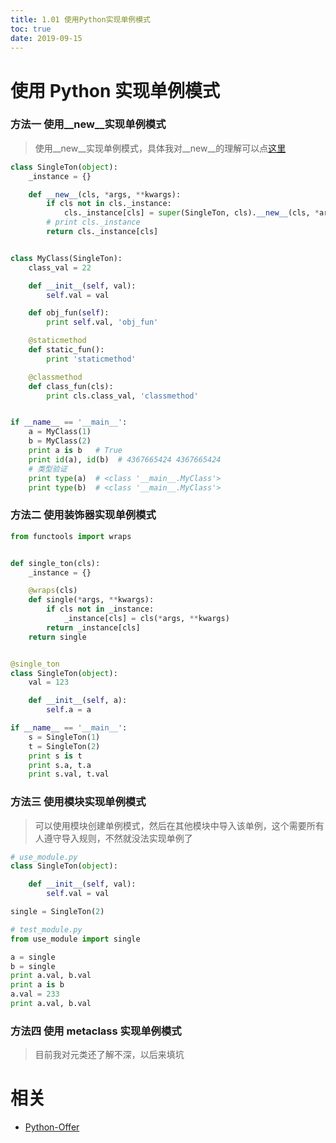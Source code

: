 ```yaml
---
title: 1.01 使用Python实现单例模式
toc: true
date: 2019-09-15
---
```

# 使用 Python 实现单例模式

### 方法一 使用__new__实现单例模式



> 使用__new__实现单例模式，具体我对__new__的理解可以点[这里](http://www.cnblogs.com/qiaojushuang/p/7805973.html)


```python
class SingleTon(object):
    _instance = {}

    def __new__(cls, *args, **kwargs):
        if cls not in cls._instance:
            cls._instance[cls] = super(SingleTon, cls).__new__(cls, *args, **kwargs)
        # print cls._instance
        return cls._instance[cls]


class MyClass(SingleTon):
    class_val = 22

    def __init__(self, val):
        self.val = val

    def obj_fun(self):
        print self.val, 'obj_fun'

    @staticmethod
    def static_fun():
        print 'staticmethod'

    @classmethod
    def class_fun(cls):
        print cls.class_val, 'classmethod'


if __name__ == '__main__':
    a = MyClass(1)
    b = MyClass(2)
    print a is b   # True
    print id(a), id(b)  # 4367665424 4367665424
    # 类型验证
    print type(a)  # <class '__main__.MyClass'>
    print type(b)  # <class '__main__.MyClass'>
```

### 方法二 使用装饰器实现单例模式


```python
from functools import wraps


def single_ton(cls):
    _instance = {}

    @wraps(cls)
    def single(*args, **kwargs):
        if cls not in _instance:
            _instance[cls] = cls(*args, **kwargs)
        return _instance[cls]
    return single


@single_ton
class SingleTon(object):
    val = 123

    def __init__(self, a):
        self.a = a

if __name__ == '__main__':
    s = SingleTon(1)
    t = SingleTon(2)
    print s is t
    print s.a, t.a
    print s.val, t.val
```

### 方法三 使用模块实现单例模式


> 可以使用模块创建单例模式，然后在其他模块中导入该单例，这个需要所有人遵守导入规则，不然就没法实现单例了

```python
# use_module.py
class SingleTon(object):

    def __init__(self, val):
        self.val = val

single = SingleTon(2)

# test_module.py
from use_module import single

a = single
b = single
print a.val, b.val
print a is b
a.val = 233
print a.val, b.val

```

### 方法四 使用 metaclass 实现单例模式
> 目前我对元类还了解不深，以后来填坑




# 相关

- [Python-Offer](https://github.com/JushuangQiao/Python-Offer)

